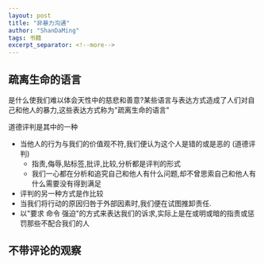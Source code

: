 ```yaml
---
layout: post
title: "非暴力沟通"
author: "ShanDaMing"
tags: 书籍
excerpt_separator: <!--more-->
---
```


<!--more-->
## 疏离生命的语言
是什么使我们难以体会天性中的慈悲和善意?某些语言与表达方式造成了人们对自己和他人的暴力,这些表达方式称为"疏离生命的语言"

道德评判是其中的一种
* 当他人的行为与我们的价值观不符,我们便认为这个人是错的或是恶的 (道德评判)
	 - 指责,侮辱,贴标签,批评,比较,分析都是评判的形式
	 - 我们一心都在分析和追究自己和他人有什么问题,却不曾思索自己和他人有什么需要没有得到满足
* 评判的另一种方式是作比较
* 当我们将行动的原因归咎于外部因素时,我们便在试图推卸责任.
* 以"要求 命令 强迫"的方式来表达我们的诉求,实际上是在或明或暗的指责或惩罚那些不配合我们的人
## 不带评论的观察
